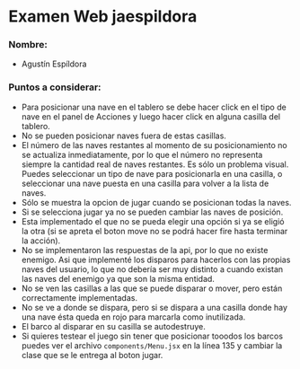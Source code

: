 # Examen Web jaespildora

### Nombre:
- Agustín Espíldora

### Puntos a considerar:
- Para posicionar una nave en el tablero se debe hacer click en el tipo de nave en el panel de Acciones y luego hacer click en alguna casilla del tablero.
- No se pueden posicionar naves fuera de estas casillas.
- El número de las naves restantes al momento de su posicionamiento no se actualiza inmediatamente, por lo que el número no representa siempre la cantidad real de naves restantes. Es sólo un problema visual. Puedes seleccionar un tipo de nave para posicionarla en una casilla, o seleccionar una nave puesta en una casilla para volver a la lista de naves.
- Sólo se muestra la opcion de jugar cuando se posicionan todas la naves.
- Si se selecciona jugar ya no se pueden cambiar las naves de posición.
- Esta implementado el que no se pueda elegir una opción si ya se eligió la otra (si se apreta el boton move no se podrá hacer fire hasta terminar la acción).
- No se implementaron las respuestas de la api, por lo que no existe enemigo. Asi que implementé los disparos para hacerlos con las propias naves del usuario, lo que no debería ser muy distinto a cuando existan las naves del enemigo ya que son la misma entidad.
- No se ven las casillas a las que se puede disparar o mover, pero están correctamente implementadas.
- No se ve a donde se dispara, pero si se dispara a una casilla donde hay una nave ésta queda en rojo para marcarla como inutilizada.
- El barco al disparar en su casilla se autodestruye.
- Si quieres testear el juego sin tener que posicionar tooodos los barcos puedes ver el archivo `components/Menu.jsx` en la línea 135 y cambiar la clase que se le entrega al boton jugar.
